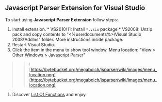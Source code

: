 ## Javascript Parser Extension for Visual Studio ##

To start using **Javascript Parser Extension** follow steps:
  1. Install extension.
    * VS2010/11: Install `*.vsix` package
    * VS2008: Unzip pack and copy contents to "<%userdocuments%>\Visual Studio 2008\AddIns" folder. More instructions inside package.
  1. Restart Visual Studio.
  1. Click the item in the menu to show tool window. Menu location: "View > Other Windows > Javascript Parser"
> > ![https://bytebucket.org/megaboich/jsparser/wiki/images/menu_location.png](https://bytebucket.org/megaboich/jsparser/wiki/images/menu_location.png)
  1. Discover [List Of Functions](ListOfFunctions.md) and enjoy.